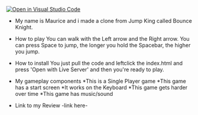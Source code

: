[![Open in Visual Studio Code](https://classroom.github.com/assets/open-in-vscode-c66648af7eb3fe8bc4f294546bfd86ef473780cde1dea487d3c4ff354943c9ae.svg)](https://classroom.github.com/online_ide?assignment_repo_id=7999895&assignment_repo_type=AssignmentRepo)


- My name is Maurice and i made a clone from Jump King called Bounce    Knight.

- How to play
  You can walk with the Left arrow and the Right arrow. You can press Space to jump, the longer you hold the Spacebar, the higher you jump. 

- How to install
  You just pull the code and leftclick the index.html and press 'Open with Live Server' and then you're ready to play.

- My gameplay components 
  *This is a Single Player game
  *This game has a start screen
  *It works on the Keyboard
  *This game gets harder over time
  *This game has music/sound
  
- Link to my Review
  -link here-